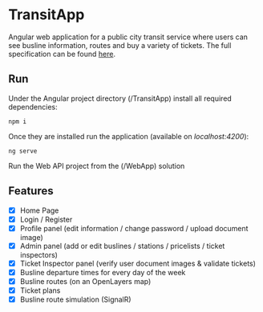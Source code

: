 # TransitApp
Angular web application for a public city transit service where users can see busline information, routes and buy a variety of tickets.
The full specification can be found [here](./specification.pdf).

## Run
Under the Angular project directory (/TransitApp) install all required dependencies:

`npm i`

Once they are installed run the application (available on *localhost:4200*):

`ng serve` 

Run the Web API project from the (/WebApp) solution

## Features

- [x] Home Page
- [x] Login / Register
- [x] Profile panel (edit information / change password / upload document image)
- [x] Admin panel (add or edit buslines / stations / pricelists / ticket inspectors)
- [x] Ticket Inspector panel (verify user document images & validate tickets)
- [x] Busline departure times for every day of the week
- [x] Busline routes (on an OpenLayers map)
- [x] Ticket plans
- [x] Busline route simulation (SignalR)